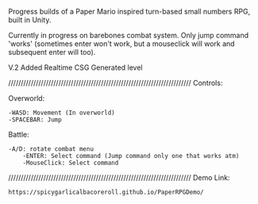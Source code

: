 Progress builds of a Paper Mario inspired turn-based small numbers RPG, built in Unity.

Currently in progress on barebones combat system. Only jump command 'works' (sometimes enter won't work, but a mouseclick will work and subsequent enter will too).

V.2 Added Realtime CSG Generated level

/////////////////////////////////////////////////////////////////////////
Controls:
    
Overworld:

    -WASD: Movement (In overworld)
    -SPACEBAR: Jump

Battle:

    -A/D: rotate combat menu
        -ENTER: Select command (Jump command only one that works atm)
        -MouseClick: Select command

/////////////////////////////////////////////////////////////////////////
Demo Link:

    https://spicygarlicalbacoreroll.github.io/PaperRPGDemo/
